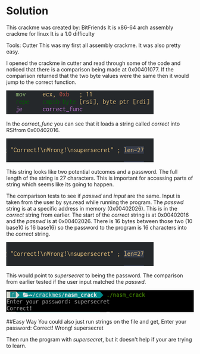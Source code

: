 # Solution
This crackme was created by: BitFriends
It is x86-64 arch assembly crackme for linux 
It is a 1.0 difficulty

Tools: Cutter
This was my first all assembly crackme. It was also pretty easy.

I opened the crackme in cutter and read through some of the code and noticed that there is a comparison being made at 0x00401077. If the comparison returned that the two byte values were the same then it would jump to the correct function.

![cmp-pic](https://github.com/VJMumphrey/Crackme-Writeups/blob/main/nasm_crack/screenshots/cmp_pic.png)

In the *correct_func* you can see that it loads a string called *correct* into RSIfrom 0x00402016. 

![correct-string](https://github.com/VJMumphrey/Crackme-Writeups/blob/main/nasm_crack/screenshots/correct_string.png)

This string looks like two potential outcomes and a password. The full length of the string is 27 characters. This is important for accessing parts of string which seems like its going to happen.

The comparison tests to see if *passwd* and *input* are the same. Input is taken from the user by sys.read while running the program. The *passwd* string is at a specific address in memory (0x00402026). This is in the *correct* string from earlier. The start of the *correct* string is at 0x00402016 and the *passwd* is at 0x00402026. There is 16 bytes between those two (10 base10 is 16 base16) so the password to the program is 16 characters into the *correct* string.

![correct-string](https://github.com/VJMumphrey/Crackme-Writeups/blob/main/nasm_crack/screenshots/correct_string.png)

This would point to *supersecret* to being the password. The comparison from earlier tested if the user input matched the *passwd*.

![final-result](https://github.com/VJMumphrey/Crackme-Writeups/blob/main/nasm_crack/screenshots/final_result.png)

##Easy Way
You could also just run strings on the file and get,
Enter your password: 
Correct!
Wrong!
supersecret

Then run the program with *supersecret*, but it doesn't help if your are trying to learn. 
